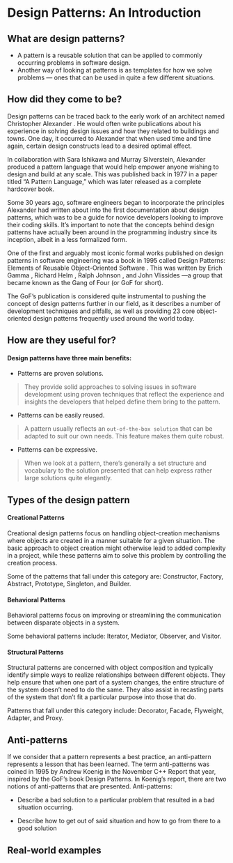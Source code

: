 # Design Patterns: An Introduction

## What are design patterns?
- A pattern is a reusable solution that can be applied to commonly occurring problems in software design.
- Another way of looking at patterns is as templates for how we solve problems — ones that can be used in quite a few different situations.

## How did they come to be?
Design patterns can be traced back to the early work of an architect named Christopher Alexander . He would often write publications about his experience in solving design issues and how they related to buildings and towns. One day, it occurred to Alexander that when used time and time again, certain design constructs lead to a desired optimal effect.

In collaboration with Sara Ishikawa and Murray Silverstein, Alexander produced a pattern language that would help empower anyone wishing to design and build at any scale. This was published back in 1977 in a paper titled “A Pattern Language,” which was later released as a complete hardcover book.

Some 30 years ago, software engineers began to incorporate the principles Alexander had written about into the first documentation about design patterns, which was to be a guide for novice developers looking to improve their coding skills. It’s important to note that the concepts behind design patterns have actually been around in the programming industry since its inception, albeit in a less formalized form.

One of the first and arguably most iconic formal works published on design patterns in software engineering was a book in 1995 called Design Patterns: Elements of Reusable Object-Oriented Software . This was written by Erich Gamma , Richard Helm , Ralph Johnson , and John Vlissides —a group that became known as the Gang of Four (or GoF for short).

The GoF’s publication is considered quite instrumental to pushing the concept of design patterns further in our field, as it describes a number of development techniques and pitfalls, as well as providing 23 core object-oriented design patterns frequently used around the world today.

## How are they useful for?
#### Design patterns have three main benefits:
- Patterns are proven solutions.
> They provide solid approaches to solving issues in software development using proven techniques that reflect the experience and insights the developers that helped define them bring to the pattern.

- Patterns can be easily reused.
> A pattern usually reflects an `out-of-the-box solution` that can be adapted to suit our own needs. This feature makes them quite robust.

- Patterns can be expressive.
> When we look at a pattern, there’s generally a set structure and vocabulary to the solution presented that can help express rather large solutions quite elegantly.

## Types of the design pattern
#### Creational Patterns
Creational design patterns focus on handling object-creation mechanisms where objects are created in a manner suitable for a given situation. The basic approach to object creation might otherwise lead to added complexity in a project, while these patterns aim to solve this problem by controlling the creation process.

Some of the patterns that fall under this category are: Constructor, Factory, Abstract, Prototype, Singleton, and Builder.

#### Behavioral Patterns
Behavioral patterns focus on improving or streamlining the communication between disparate objects in a system.

Some behavioral patterns include: Iterator, Mediator, Observer, and Visitor.

#### Structural Patterns
Structural patterns are concerned with object composition and typically identify simple ways to realize relationships between different objects. They help ensure that when one part of a system changes, the entire structure of the system doesn’t need to do the same. They also assist in recasting parts of the system that don’t fit a particular purpose into those that do.

Patterns that fall under this category include: Decorator, Facade, Flyweight, Adapter, and Proxy.

## Anti-patterns
If we consider that a pattern represents a best practice, an anti-pattern represents a lesson that has been learned. The term anti-patterns was coined in 1995 by Andrew Koenig in the November C++ Report that year, inspired by the GoF’s book Design Patterns. In Koenig’s report, there are two notions of anti-patterns that are presented. Anti-patterns:
- Describe a bad solution to a particular problem that resulted in a bad situation occurring.

- Describe how to get out of said situation and how to go from there to a good solution

## Real-world examples
